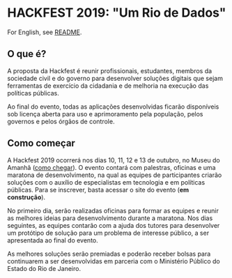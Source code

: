 # HACKFEST 2019: "Um Rio de Dados"
For English, see [README](https://github.com/mp-rj/hackfest-2019/blob/master/README.md).

## O que é?

A proposta da Hackfest é reunir profissionais, estudantes, membros da
sociedade civil e do governo para desenvolver soluções digitais que sejam
ferramentas de exercício da cidadania e de melhoria na execução das políticas
públicas.

Ao final do evento, todas as aplicações desenvolvidas ficarão disponíveis sob
licença aberta para uso e aprimoramento pela população, pelos governos e pelos
órgãos de controle.


## Como começar

A Hackfest 2019 ocorrerá nos dias 10, 11, 12 e 13 de outubro, no Museu do
Amanhã ([como chegar](https://www.openstreetmap.org/#map=17/-22.89408/-43.17913)). O evento contará com palestras, oficinas e uma maratona
de desenvolvimento, na qual as equipes de participantes criarão soluções com
o auxílio de especialistas em tecnologia e em políticas públicas. Para se
inscrever, basta acessar o site do evento (**em construção**).

No primeiro dia, serão realizadas oficinas para formar as equipes e reunir as
melhores ideias para desenvolvimento durante a maratona. Nos dias seguintes,
as equipes contarão com a ajuda dos tutores para desenvolver um protótipo de
solução para um problema de interesse público, a ser apresentada ao final do
evento.

As melhores soluções serão premiadas e poderão receber bolsas para continuarem
a ser desenvolvidas em parceria com o Ministério Público do Estado do Rio de
Janeiro.

